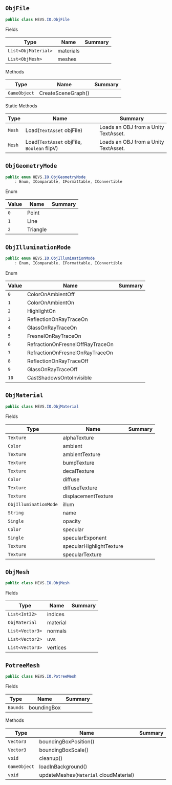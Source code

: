 ## `ObjFile`

```csharp
public class HEVS.IO.ObjFile

```

Fields

| Type | Name | Summary | 
| --- | --- | --- | 
| `List<ObjMaterial>` | materials |  | 
| `List<ObjMesh>` | meshes |  | 


Methods

| Type | Name | Summary | 
| --- | --- | --- | 
| `GameObject` | CreateSceneGraph() |  | 


Static Methods

| Type | Name | Summary | 
| --- | --- | --- | 
| `Mesh` | Load(`TextAsset` objFile) | Loads an OBJ from a Unity TextAsset. | 
| `Mesh` | Load(`TextAsset` objFile, `Boolean` flipV) | Loads an OBJ from a Unity TextAsset. | 


## `ObjGeometryMode`

```csharp
public enum HEVS.IO.ObjGeometryMode
    : Enum, IComparable, IFormattable, IConvertible

```

Enum

| Value | Name | Summary | 
| --- | --- | --- | 
| `0` | Point |  | 
| `1` | Line |  | 
| `2` | Triangle |  | 


## `ObjIlluminationMode`

```csharp
public enum HEVS.IO.ObjIlluminationMode
    : Enum, IComparable, IFormattable, IConvertible

```

Enum

| Value | Name | Summary | 
| --- | --- | --- | 
| `0` | ColorOnAmbientOff |  | 
| `1` | ColorOnAmbientOn |  | 
| `2` | HighlightOn |  | 
| `3` | ReflectionOnRayTraceOn |  | 
| `4` | GlassOnRayTraceOn |  | 
| `5` | FresnelOnRayTraceOn |  | 
| `6` | RefractionOnFresnelOffRayTraceOn |  | 
| `7` | RefractionOnFresnelOnRayTraceOn |  | 
| `8` | ReflectionOnRayTraceOff |  | 
| `9` | GlassOnRayTraceOff |  | 
| `10` | CastShadowsOntoInvisible |  | 


## `ObjMaterial`

```csharp
public class HEVS.IO.ObjMaterial

```

Fields

| Type | Name | Summary | 
| --- | --- | --- | 
| `Texture` | alphaTexture |  | 
| `Color` | ambient |  | 
| `Texture` | ambientTexture |  | 
| `Texture` | bumpTexture |  | 
| `Texture` | decalTexture |  | 
| `Color` | diffuse |  | 
| `Texture` | diffuseTexture |  | 
| `Texture` | displacementTexture |  | 
| `ObjIlluminationMode` | illum |  | 
| `String` | name |  | 
| `Single` | opacity |  | 
| `Color` | specular |  | 
| `Single` | specularExponent |  | 
| `Texture` | specularHighlightTexture |  | 
| `Texture` | specularTexture |  | 


## `ObjMesh`

```csharp
public class HEVS.IO.ObjMesh

```

Fields

| Type | Name | Summary | 
| --- | --- | --- | 
| `List<Int32>` | indices |  | 
| `ObjMaterial` | material |  | 
| `List<Vector3>` | normals |  | 
| `List<Vector2>` | uvs |  | 
| `List<Vector3>` | vertices |  | 


## `PotreeMesh`

```csharp
public class HEVS.IO.PotreeMesh

```

Fields

| Type | Name | Summary | 
| --- | --- | --- | 
| `Bounds` | boundingBox |  | 


Methods

| Type | Name | Summary | 
| --- | --- | --- | 
| `Vector3` | boundingBoxPosition() |  | 
| `Vector3` | boundingBoxScale() |  | 
| `void` | cleanup() |  | 
| `GameObject` | loadInBackground() |  | 
| `void` | updateMeshes(`Material` cloudMaterial) |  | 


